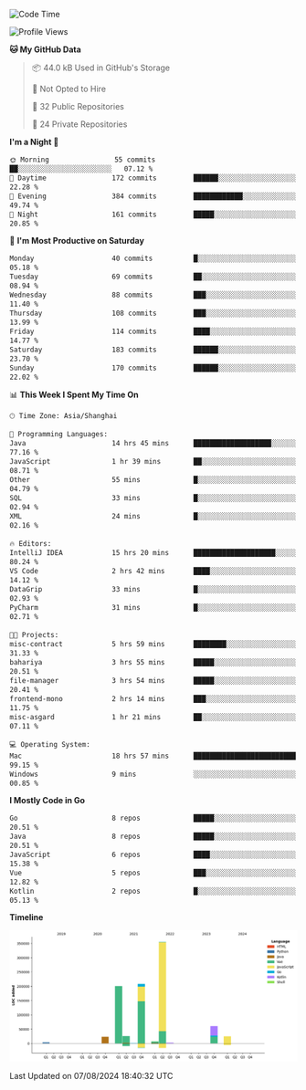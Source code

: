 <!--START_SECTION:waka-->
![Code Time](http://img.shields.io/badge/Code%20Time-2%2C576%20hrs%2056%20mins-blue)

![Profile Views](http://img.shields.io/badge/Profile%20Views-0-blue)

**🐱 My GitHub Data** 

> 📦 44.0 kB Used in GitHub's Storage 
 > 
> 🚫 Not Opted to Hire
 > 
> 📜 32 Public Repositories 
 > 
> 🔑 24 Private Repositories 
 > 
**I'm a Night 🦉** 

```text
🌞 Morning                55 commits          ██░░░░░░░░░░░░░░░░░░░░░░░   07.12 % 
🌆 Daytime                172 commits         ██████░░░░░░░░░░░░░░░░░░░   22.28 % 
🌃 Evening                384 commits         ████████████░░░░░░░░░░░░░   49.74 % 
🌙 Night                  161 commits         █████░░░░░░░░░░░░░░░░░░░░   20.85 % 
```
📅 **I'm Most Productive on Saturday** 

```text
Monday                   40 commits          █░░░░░░░░░░░░░░░░░░░░░░░░   05.18 % 
Tuesday                  69 commits          ██░░░░░░░░░░░░░░░░░░░░░░░   08.94 % 
Wednesday                88 commits          ███░░░░░░░░░░░░░░░░░░░░░░   11.40 % 
Thursday                 108 commits         ███░░░░░░░░░░░░░░░░░░░░░░   13.99 % 
Friday                   114 commits         ████░░░░░░░░░░░░░░░░░░░░░   14.77 % 
Saturday                 183 commits         ██████░░░░░░░░░░░░░░░░░░░   23.70 % 
Sunday                   170 commits         ██████░░░░░░░░░░░░░░░░░░░   22.02 % 
```


📊 **This Week I Spent My Time On** 

```text
🕑︎ Time Zone: Asia/Shanghai

💬 Programming Languages: 
Java                     14 hrs 45 mins      ███████████████████░░░░░░   77.16 % 
JavaScript               1 hr 39 mins        ██░░░░░░░░░░░░░░░░░░░░░░░   08.71 % 
Other                    55 mins             █░░░░░░░░░░░░░░░░░░░░░░░░   04.79 % 
SQL                      33 mins             █░░░░░░░░░░░░░░░░░░░░░░░░   02.94 % 
XML                      24 mins             █░░░░░░░░░░░░░░░░░░░░░░░░   02.16 % 

🔥 Editors: 
IntelliJ IDEA            15 hrs 20 mins      ████████████████████░░░░░   80.24 % 
VS Code                  2 hrs 42 mins       ████░░░░░░░░░░░░░░░░░░░░░   14.12 % 
DataGrip                 33 mins             █░░░░░░░░░░░░░░░░░░░░░░░░   02.93 % 
PyCharm                  31 mins             █░░░░░░░░░░░░░░░░░░░░░░░░   02.71 % 

🐱‍💻 Projects: 
misc-contract            5 hrs 59 mins       ████████░░░░░░░░░░░░░░░░░   31.33 % 
bahariya                 3 hrs 55 mins       █████░░░░░░░░░░░░░░░░░░░░   20.51 % 
file-manager             3 hrs 54 mins       █████░░░░░░░░░░░░░░░░░░░░   20.41 % 
frontend-mono            2 hrs 14 mins       ███░░░░░░░░░░░░░░░░░░░░░░   11.75 % 
misc-asgard              1 hr 21 mins        ██░░░░░░░░░░░░░░░░░░░░░░░   07.11 % 

💻 Operating System: 
Mac                      18 hrs 57 mins      █████████████████████████   99.15 % 
Windows                  9 mins              ░░░░░░░░░░░░░░░░░░░░░░░░░   00.85 % 
```

**I Mostly Code in Go** 

```text
Go                       8 repos             █████░░░░░░░░░░░░░░░░░░░░   20.51 % 
Java                     8 repos             █████░░░░░░░░░░░░░░░░░░░░   20.51 % 
JavaScript               6 repos             ████░░░░░░░░░░░░░░░░░░░░░   15.38 % 
Vue                      5 repos             ███░░░░░░░░░░░░░░░░░░░░░░   12.82 % 
Kotlin                   2 repos             █░░░░░░░░░░░░░░░░░░░░░░░░   05.13 % 
```



**Timeline**

![Lines of Code chart](https://raw.githubusercontent.com/youtiaoguagua/youtiaoguagua/master/assets/bar_graph.png)


 Last Updated on 07/08/2024 18:40:32 UTC
<!--END_SECTION:waka-->